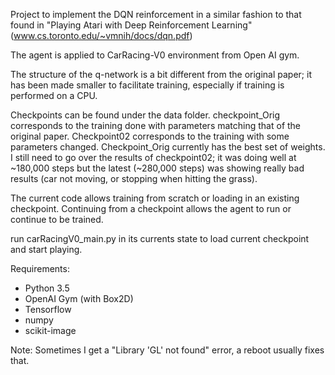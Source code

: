 Project to implement the DQN reinforcement in a similar fashion to that found in "Playing Atari with Deep Reinforcement Learning" (www.cs.toronto.edu/~vmnih/docs/dqn.pdf)

The agent is applied to CarRacing-V0 environment from Open AI gym.

The structure of the q-network is a bit different from the original paper; it has been made smaller to facilitate training, especially if training is performed on a CPU.

Checkpoints can be found under the data folder. checkpoint_Orig corresponds to the training done with parameters matching that of the original paper. Checkpoint02 corresponds to the training with some parameters changed. Checkpoint_Orig currently has the best set of weights. I still need to go over the results of checkpoint02; it was doing well at ~180,000 steps but the latest (~280,000 steps) was showing really bad results (car not moving, or stopping when hitting the grass).

The current code allows training from scratch or loading in an existing checkpoint. Continuing from a checkpoint allows the agent to run or continue to be trained.

run carRacingV0_main.py in its currents state to load current checkpoint and start playing.

Requirements:
- Python 3.5
- OpenAI Gym (with Box2D)
- Tensorflow
- numpy
- scikit-image

Note: Sometimes I get a "Library 'GL' not found" error, a reboot usually fixes that.
